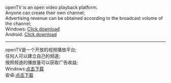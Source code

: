 
openTV is an open video playback platform.  
Anyone can create their own channel;  
Advertising revenue can be obtained according to the broadcast volume of the channel;  
Windows: [Click download](https://github.com/tv64/openTv/releases/download/v.1.0.0-alpha/OpenTv.zip)  
Android: [Click download](https://github.com/tv64/openTv/releases/download/v.1.0.0-Android-alpha/openTv.apk)  

-----------------------------------------------------------------------------------------------------------------
openTV是一个开放的视频播放平台;  
任何人可以建立自己的频道;  
按照频道的播放量可以获取广告收益;  
Windows:[点击下载](https://github.com/tv64/openTv/releases/download/v.1.0.0-alpha/OpenTv.zip)  
安卓:[点击下载](https://github.com/tv64/openTv/releases/download/v.1.0.0-Android-alpha/openTv.apk)  




